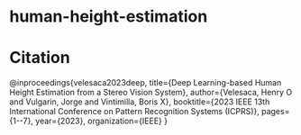 # human-height-estimation

# Citation
@inproceedings{velesaca2023deep,
  title={Deep Learning-based Human Height Estimation from a Stereo Vision System},
  author={Velesaca, Henry O and Vulgarin, Jorge and Vintimilla, Boris X},
  booktitle={2023 IEEE 13th International Conference on Pattern Recognition Systems (ICPRS)},
  pages={1--7},
  year={2023},
  organization={IEEE}
}
